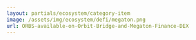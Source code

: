 ```yaml
---
layout: partials/ecosystem/category-item
image: /assets/img/ecosystem/defi/megaton.png
url: ORBS-available-on-Orbit-Bridge-and-Megaton-Finance-DEX
---
```

